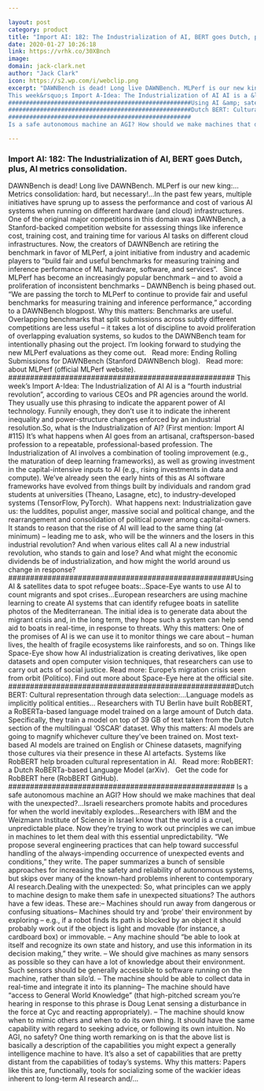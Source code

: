 ```yaml
---

layout: post
category: product
title: "Import AI: 182: The Industrialization of AI, BERT goes Dutch, plus, AI metrics consolidation."
date: 2020-01-27 10:26:18
link: https://vrhk.co/30XBnch
image: 
domain: jack-clark.net
author: "Jack Clark"
icon: https://s2.wp.com/i/webclip.png
excerpt: "DAWNBench is dead! Long live DAWNBench. MLPerf is our new king:&hellip;Metrics consolidation: hard, but necessary!&hellip;In the past few years, multiple initiatives have sprung up to assess the performance and cost of various AI systems when running on different hardware (and cloud) infrastructures. One of the original major competitions in this domain was DAWNBench, a Stanford-backed competition website for assessing things like inference cost, training cost, and training time for various AI tasks on different cloud infrastructures. Now, the creators of DAWNBench are retiring the benchmark in favor of MLPerf, a joint initiative from industry and academic players to &ldquo;build fair and useful benchmarks for measuring training and inference performance of ML hardware, software, and services&ldquo;.  &nbsp; Since MLPerf has become an increasingly popular benchmark &ndash; and to avoid a proliferation of inconsistent benchmarks &ndash; DAWNBench is being phased out. &ldquo;We are passing the torch to MLPerf to continue to provide fair and useful benchmarks for measuring training and inference performance,&rdquo; according to a DAWNBench blogpost. Why this matters: Benchmarks are useful. Overlapping benchmarks that split submissions across subtly different competitions are less useful &ndash; it takes a lot of discipline to avoid proliferation of overlapping evaluation systems, so kudos to the DAWNBench team for intentionally phasing out the project. I&rsquo;m looking forward to studying the new MLPerf evaluations as they come out.  &nbsp; Read more: Ending Rolling Submissions for DAWNBench (Stanford DAWNBench blog). &nbsp; Read more: about MLPerf (official MLPerf website).&nbsp; ####################################################
This week&rsquo;s Import A-Idea: The Industrialization of AI AI is a &ldquo;fourth industrial revolution&rdquo;, according to various CEOs and PR agencies around the world. They usually use this phrasing to indicate the apparent power of AI technology. Funnily enough, they don&rsquo;t use it to indicate the inherent inequality and power-structure changes enforced by an industrial resolution.So, what is the Industrialization of AI? (First mention: Import AI #115) It&rsquo;s what happens when AI goes from an artisanal, craftsperson-based profession to a repeatable, professional-based profession. The Industrialization of AI involves a combination of tooling improvement (e.g., the maturation of deep learning frameworks), as well as growing investment in the capital-intensive inputs to AI (e.g., rising investments in data and compute). We&rsquo;ve already seen the early hints of this as AI software frameworks have evolved from things built by individuals and random grad students at universities (Theano, Lasagne, etc), to industry-developed systems (TensorFlow, PyTorch).&nbsp; What happens next: Industrialization gave us: the luddites, populist anger, massive social and political change, and the rearrangement and consolidation of political power among capital-owners. It stands to reason that the rise of AI will lead to the same thing (at minimum) &ndash; leading me to ask, who will be the winners and the losers in this industrial revolution? And when various elites call AI a new industrial revolution, who stands to gain and lose? And what might the economic dividends be of industrialization, and how might the world around us change in response?
####################################################Using AI &amp; satellites data to spot refugee boats:..Space-Eye wants to use AI to count migrants and spot crises&hellip;European researchers are using machine learning to create AI systems that can identify refugee boats in satellite photos of the Mediterranean. The initial idea is to generate data about the migrant crisis and, in the long term, they hope such a system can help send aid to boats in real-time, in response to threats. Why this matters: One of the promises of AI is we can use it to monitor things we care about &ndash; human lives, the health of fragile ecosystems like rainforests, and so on. Things like Space-Eye show how AI industrialization is creating derivatives, like open datasets and open computer vision techniques, that researchers can use to carry out acts of social justice. Read more: Europe&rsquo;s migration crisis seen from orbit (Politico). Find out more about Space-Eye here at the official site.
####################################################Dutch BERT: Cultural representation through data selection:&hellip;Language models as implicitly political entities&hellip; Researchers with TU Berlin have built RobBERT, a RoBERTa-based language model trained on a large amount of Dutch data. Specifically, they train a model on top of 39 GB of text taken from the Dutch section of the multilingual &lsquo;OSCAR&rsquo; dataset. Why this matters: AI models are going to magnify whichever culture they&rsquo;ve been trained on. Most text-based AI models are trained on English or Chinese datasets, magnifying those cultures via their presence in these AI artefacts. Systems like RobBERT help broaden cultural representation in AI.  &nbsp; Read more: RobBERT: a Dutch RoBERTa-based Language Model (arXiv).  &nbsp; Get the code for RobBERT here (RobBERT GitHub).&nbsp;
####################################################
Is a safe autonomous machine an AGI? How should we make machines that deal with the unexpected?&hellip;Israeli researchers promote habits and procedures for when the world inevitably explodes&hellip;Researchers with IBM and the Weizmann Institute of Science in Israel know that the world is a cruel, unpredictable place. Now they&rsquo;re trying to work out principles we can imbue in machines to let them deal with this essential unpredictability. &ldquo;We propose several engineering practices that can help toward successful handling of the always-impending occurrence of unexpected events and conditions,&rdquo; they write. The paper summarizes a bunch of sensible approaches for increasing the safety and reliability of autonomous systems, but skips over many of the known-hard problems inherent to contemporary AI research.Dealing with the unexpected: So, what principles can we apply to machine design to make them safe in unexpected situations? The authors have a few ideas. These are:&ndash; Machines should run away from dangerous or confusing situations&ndash; Machines should try and &lsquo;probe&rsquo; their environment by exploring &ndash; e.g., if a robot finds its path is blocked by an object it should probably work out if the object is light and movable (for instance, a cardboard box) or immovable. &ndash; Any machine should &ldquo;be able to look at itself and recognize its own state and history, and use this information in its decision making,&rdquo; they write. &ndash; We should give machines as many sensors as possible so they can have a lot of knowledge about their environment. Such sensors should be generally accessible to software running on the machine, rather than silo&rsquo;d. &ndash; The machine should be able to collect data in real-time and integrate it into its planning&ndash; The machine should have &ldquo;access to General World Knowledge&rdquo; (that high-pitched scream you&rsquo;re hearing in response to this phrase is Doug Lenat sensing a disturbance in the force at Cyc and reacting appropriately). &ndash; The machine should know when to mimic others and when to do its own thing. It should have the same capability with regard to seeking advice, or following its own intuition. No AGI, no safety? One thing worth remarking on is that the above list is basically a description of the capabilities you might expect a generally intelligence machine to have. It&rsquo;s also a set of capabilities that are pretty distant from the capabilities of today&rsquo;s systems. Why this matters: Papers like this are, functionally, tools for socializing some of the wackier ideas inherent to long-term AI research and/…"

---
```


### Import AI: 182: The Industrialization of AI, BERT goes Dutch, plus, AI metrics consolidation.

DAWNBench is dead! Long live DAWNBench. MLPerf is our new king:&hellip;Metrics consolidation: hard, but necessary!&hellip;In the past few years, multiple initiatives have sprung up to assess the performance and cost of various AI systems when running on different hardware (and cloud) infrastructures. One of the original major competitions in this domain was DAWNBench, a Stanford-backed competition website for assessing things like inference cost, training cost, and training time for various AI tasks on different cloud infrastructures. Now, the creators of DAWNBench are retiring the benchmark in favor of MLPerf, a joint initiative from industry and academic players to &ldquo;build fair and useful benchmarks for measuring training and inference performance of ML hardware, software, and services&ldquo;.  &nbsp; Since MLPerf has become an increasingly popular benchmark &ndash; and to avoid a proliferation of inconsistent benchmarks &ndash; DAWNBench is being phased out. &ldquo;We are passing the torch to MLPerf to continue to provide fair and useful benchmarks for measuring training and inference performance,&rdquo; according to a DAWNBench blogpost. Why this matters: Benchmarks are useful. Overlapping benchmarks that split submissions across subtly different competitions are less useful &ndash; it takes a lot of discipline to avoid proliferation of overlapping evaluation systems, so kudos to the DAWNBench team for intentionally phasing out the project. I&rsquo;m looking forward to studying the new MLPerf evaluations as they come out.  &nbsp; Read more: Ending Rolling Submissions for DAWNBench (Stanford DAWNBench blog). &nbsp; Read more: about MLPerf (official MLPerf website).&nbsp; ####################################################
This week&rsquo;s Import A-Idea: The Industrialization of AI AI is a &ldquo;fourth industrial revolution&rdquo;, according to various CEOs and PR agencies around the world. They usually use this phrasing to indicate the apparent power of AI technology. Funnily enough, they don&rsquo;t use it to indicate the inherent inequality and power-structure changes enforced by an industrial resolution.So, what is the Industrialization of AI? (First mention: Import AI #115) It&rsquo;s what happens when AI goes from an artisanal, craftsperson-based profession to a repeatable, professional-based profession. The Industrialization of AI involves a combination of tooling improvement (e.g., the maturation of deep learning frameworks), as well as growing investment in the capital-intensive inputs to AI (e.g., rising investments in data and compute). We&rsquo;ve already seen the early hints of this as AI software frameworks have evolved from things built by individuals and random grad students at universities (Theano, Lasagne, etc), to industry-developed systems (TensorFlow, PyTorch).&nbsp; What happens next: Industrialization gave us: the luddites, populist anger, massive social and political change, and the rearrangement and consolidation of political power among capital-owners. It stands to reason that the rise of AI will lead to the same thing (at minimum) &ndash; leading me to ask, who will be the winners and the losers in this industrial revolution? And when various elites call AI a new industrial revolution, who stands to gain and lose? And what might the economic dividends be of industrialization, and how might the world around us change in response?
####################################################Using AI &amp; satellites data to spot refugee boats:..Space-Eye wants to use AI to count migrants and spot crises&hellip;European researchers are using machine learning to create AI systems that can identify refugee boats in satellite photos of the Mediterranean. The initial idea is to generate data about the migrant crisis and, in the long term, they hope such a system can help send aid to boats in real-time, in response to threats. Why this matters: One of the promises of AI is we can use it to monitor things we care about &ndash; human lives, the health of fragile ecosystems like rainforests, and so on. Things like Space-Eye show how AI industrialization is creating derivatives, like open datasets and open computer vision techniques, that researchers can use to carry out acts of social justice. Read more: Europe&rsquo;s migration crisis seen from orbit (Politico). Find out more about Space-Eye here at the official site.
####################################################Dutch BERT: Cultural representation through data selection:&hellip;Language models as implicitly political entities&hellip; Researchers with TU Berlin have built RobBERT, a RoBERTa-based language model trained on a large amount of Dutch data. Specifically, they train a model on top of 39 GB of text taken from the Dutch section of the multilingual &lsquo;OSCAR&rsquo; dataset. Why this matters: AI models are going to magnify whichever culture they&rsquo;ve been trained on. Most text-based AI models are trained on English or Chinese datasets, magnifying those cultures via their presence in these AI artefacts. Systems like RobBERT help broaden cultural representation in AI.  &nbsp; Read more: RobBERT: a Dutch RoBERTa-based Language Model (arXiv).  &nbsp; Get the code for RobBERT here (RobBERT GitHub).&nbsp;
####################################################
Is a safe autonomous machine an AGI? How should we make machines that deal with the unexpected?&hellip;Israeli researchers promote habits and procedures for when the world inevitably explodes&hellip;Researchers with IBM and the Weizmann Institute of Science in Israel know that the world is a cruel, unpredictable place. Now they&rsquo;re trying to work out principles we can imbue in machines to let them deal with this essential unpredictability. &ldquo;We propose several engineering practices that can help toward successful handling of the always-impending occurrence of unexpected events and conditions,&rdquo; they write. The paper summarizes a bunch of sensible approaches for increasing the safety and reliability of autonomous systems, but skips over many of the known-hard problems inherent to contemporary AI research.Dealing with the unexpected: So, what principles can we apply to machine design to make them safe in unexpected situations? The authors have a few ideas. These are:&ndash; Machines should run away from dangerous or confusing situations&ndash; Machines should try and &lsquo;probe&rsquo; their environment by exploring &ndash; e.g., if a robot finds its path is blocked by an object it should probably work out if the object is light and movable (for instance, a cardboard box) or immovable. &ndash; Any machine should &ldquo;be able to look at itself and recognize its own state and history, and use this information in its decision making,&rdquo; they write. &ndash; We should give machines as many sensors as possible so they can have a lot of knowledge about their environment. Such sensors should be generally accessible to software running on the machine, rather than silo&rsquo;d. &ndash; The machine should be able to collect data in real-time and integrate it into its planning&ndash; The machine should have &ldquo;access to General World Knowledge&rdquo; (that high-pitched scream you&rsquo;re hearing in response to this phrase is Doug Lenat sensing a disturbance in the force at Cyc and reacting appropriately). &ndash; The machine should know when to mimic others and when to do its own thing. It should have the same capability with regard to seeking advice, or following its own intuition. No AGI, no safety? One thing worth remarking on is that the above list is basically a description of the capabilities you might expect a generally intelligence machine to have. It&rsquo;s also a set of capabilities that are pretty distant from the capabilities of today&rsquo;s systems. Why this matters: Papers like this are, functionally, tools for socializing some of the wackier ideas inherent to long-term AI research and/…